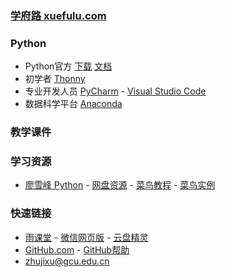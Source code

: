 ### **[学府路 xuefulu.com](http://xuefulu.com/)**

### **Python**
+ Python官方 
[下载](https://www.python.org/downloads/)
[文档](https://docs.python.org/zh-cn/3/)
+ 初学者 [Thonny](https://thonny.org/)
+ 专业开发人员 [PyCharm](http://www.jetbrains.com/pycharm/download/) - [Visual Studio Code](https://code.visualstudio.com/)
+ 数据科学平台 [Anaconda](https://www.anaconda.com/distribution/)

### **教学课件**
### **学习资源**
+ [廖雪峰 Python](https://www.liaoxuefeng.com/wiki/1016959663602400) - [网盘资源](https://www.yunpanjingling.com/search/Python) - [菜鸟教程](https://www.runoob.com/python3/python3-tutorial.html) - [菜鸟实例](https://www.runoob.com/python3/python3-examples.html)

### **快速链接**
+ [雨课堂](https://www.yuketang.cn/web) - [微信网页版](https://wx.qq.com/) - [云盘精灵](https://www.yunpanjingling.com/)
+ [GitHub.com](https://github.com/login) - [GitHub帮助](https://help.github.com/cn)
+ <zhujixu@gcu.edu.cn>
